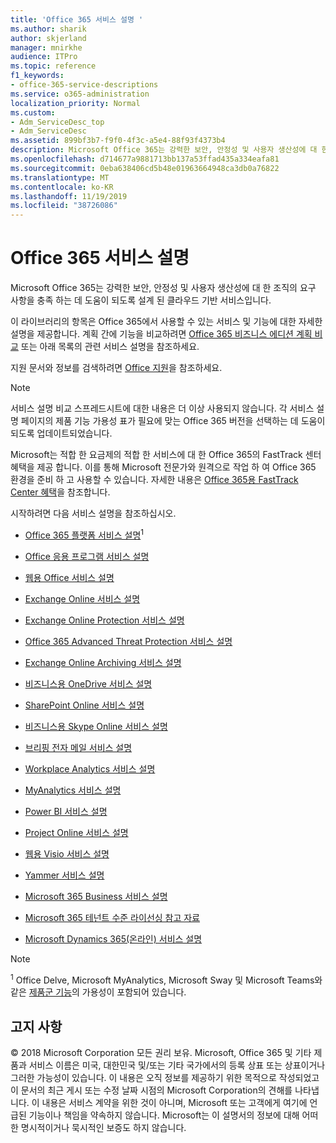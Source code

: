 ```yaml
---
title: 'Office 365 서비스 설명 '
ms.author: sharik
author: skjerland
manager: mnirkhe
audience: ITPro
ms.topic: reference
f1_keywords:
- office-365-service-descriptions
ms.service: o365-administration
localization_priority: Normal
ms.custom:
- Adm_ServiceDesc_top
- Adm_ServiceDesc
ms.assetid: 899bf3b7-f9f0-4f3c-a5e4-88f93f4373b4
description: Microsoft Office 365는 강력한 보안, 안정성 및 사용자 생산성에 대 한 조직의 요구 사항을 충족 하는 데 도움이 되도록 설계 된 클라우드 기반 서비스입니다.
ms.openlocfilehash: d714677a9881713bb137a53ffad435a334eafa81
ms.sourcegitcommit: 0eba638406cd5b48e01963664948ca3db0a76822
ms.translationtype: MT
ms.contentlocale: ko-KR
ms.lasthandoff: 11/19/2019
ms.locfileid: "38726086"
---
```

# <a name="office-365-service-descriptions"></a>Office 365 서비스 설명 

Microsoft Office 365는 강력한 보안, 안정성 및 사용자 생산성에 대 한 조직의 요구 사항을 충족 하는 데 도움이 되도록 설계 된 클라우드 기반 서비스입니다. 
  
이 라이브러리의 항목은 Office 365에서 사용할 수 있는 서비스 및 기능에 대한 자세한 설명을 제공합니다. 계획 간에 기능을 비교하려면 [Office 365 비즈니스 에디션 계획 비교](https://go.microsoft.com/fwlink/?LinkID=799177&amp;clcid=0x409) 또는 아래 목록의 관련 서비스 설명을 참조하세요. 
  
지원 문서와 정보를 검색하려면 [Office 지원](https://support.office.com/)을 참조하세요.
  
> [!NOTE]
> 서비스 설명 비교 스프레드시트에 대한 내용은 더 이상 사용되지 않습니다. 각 서비스 설명 페이지의 제품 기능 가용성 표가 필요에 맞는 Office 365 버전을 선택하는 데 도움이 되도록 업데이트되었습니다. 
  
Microsoft는 적합 한 요금제의 적합 한 서비스에 대 한 Office 365의 FastTrack 센터 혜택을 제공 합니다. 이를 통해 Microsoft 전문가와 원격으로 작업 하 여 Office 365 환경을 준비 하 고 사용할 수 있습니다. 자세한 내용은 [Office 365용 FastTrack Center 혜택](https://docs.microsoft.com/fasttrack/O365-fasttrack-benefit-for-office-365)을 참조합니다.
  
시작하려면 다음 서비스 설명을 참조하십시오.
  
- [Office 365 플랫폼 서비스 설명](office-365-platform-service-description/office-365-platform-service-description.md)<sup>1</sup>
    
- [Office 응용 프로그램 서비스 설명](office-applications-service-description/office-applications-service-description.md)
    
- [웹용 Office 서비스 설명](office-online-service-description/office-online-service-description.md)
    
- [Exchange Online 서비스 설명](exchange-online-service-description/exchange-online-service-description.md)
    
- [Exchange Online Protection 서비스 설명](exchange-online-protection-service-description/exchange-online-protection-service-description.md)
    
- [Office 365 Advanced Threat Protection 서비스 설명](office-365-advanced-threat-protection-service-description.md)
    
- [Exchange Online Archiving 서비스 설명](exchange-online-archiving-service-description/exchange-online-archiving-service-description.md)
    
- [비즈니스용 OneDrive 서비스 설명](onedrive-for-business-service-description.md)
    
- [SharePoint Online 서비스 설명](sharepoint-online-service-description/sharepoint-online-service-description.md)
    
- [비즈니스용 Skype Online 서비스 설명](skype-for-business-online-service-description/skype-for-business-online-service-description.md)
    
- [브리핑 전자 메일 서비스 설명](briefing-service-description.md)

- [Workplace Analytics 서비스 설명](workplace-analytics-service-description.md)

- [MyAnalytics 서비스 설명](mya-service-description.md)
    
- [Power BI 서비스 설명](power-bi-service-description.md)
    
- [Project Online 서비스 설명](project-online-service-description/project-online-service-description.md)
    
- [웹용 Visio 서비스 설명](visio-online-service-description/visio-online-service-description.md)
    
- [Yammer 서비스 설명](yammer-service-description/yammer-service-description.md)

- [Microsoft 365 Business 서비스 설명](microsoft-365-service-descriptions/microsoft-365-business-service-description.md)

- [Microsoft 365 테넌트 수준 라이선싱 참고 자료](microsoft-365-service-descriptions/microsoft-365-tenantlevel-services-licensing-guidance/microsoft-365-tenantlevel-services-licensing-guidance.md)
    
- [Microsoft Dynamics 365(온라인) 서비스 설명](microsoft-dynamics-365-online-service-description.md)
    
> [!NOTE]
> <sup>1</sup> Office Delve, Microsoft MyAnalytics, Microsoft Sway 및 Microsoft Teams와 같은 [제품군 기능](https://docs.microsoft.com/office365/servicedescriptions/office-365-platform-service-description/office-365-suite-features)의 가용성이 포함되어 있습니다.
  
## <a name="disclaimer"></a>고지 사항

© 2018 Microsoft Corporation 모든 권리 보유. Microsoft, Office 365 및 기타 제품과 서비스 이름은 미국, 대한민국 및/또는 기타 국가에서의 등록 상표 또는 상표이거나 그러한 가능성이 있습니다. 이 내용은 오직 정보를 제공하기 위한 목적으로 작성되었고 이 문서의 최근 게시 또는 수정 날짜 시점의 Microsoft Corporation의 견해를 나타냅니다. 이 내용은 서비스 계약을 위한 것이 아니며, Microsoft 또는 고객에게 여기에 언급된 기능이나 책임을 약속하지 않습니다. Microsoft는 이 설명서의 정보에 대해 어떠한 명시적이거나 묵시적인 보증도 하지 않습니다. 
  
